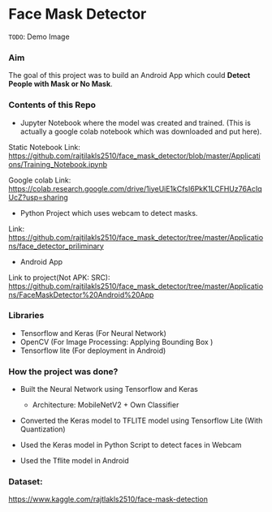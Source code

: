 # Face Mask Detector

`TODO`: Demo Image

### Aim
    
The goal of this project was to build an Android App which could **Detect People with Mask or No Mask**.

### Contents of this Repo

- Jupyter Notebook where the model was created and trained. (This is actually a google colab notebook which was downloaded and put here).

Static Notebook Link: https://github.com/rajtilakls2510/face_mask_detector/blob/master/Applications/Training_Notebook.ipynb

Google colab Link: https://colab.research.google.com/drive/1iyeUiE1kCfsI6PkK1LCFHUz76AcIqUcZ?usp=sharing

- Python Project which uses webcam to detect masks.

Link: https://github.com/rajtilakls2510/face_mask_detector/tree/master/Applications/face_detector_priliminary

- Android App 

Link to project(Not APK: SRC): https://github.com/rajtilakls2510/face_mask_detector/tree/master/Applications/FaceMaskDetector%20Android%20App


###  Libraries

- Tensorflow and Keras (For Neural Network)
- OpenCV (For Image Processing: Applying Bounding Box )
- Tensorflow lite (For deployment in Android)

### How the project was done?

- Built the Neural Network using Tensorflow and Keras
    - Architecture: MobileNetV2 + Own Classifier

- Converted the Keras model to TFLITE model using Tensorflow Lite (With Quantization)

- Used the Keras model in Python Script to detect faces in Webcam

- Used the Tflite model in Android


### Dataset:
https://www.kaggle.com/rajtlakls2510/face-mask-detection
